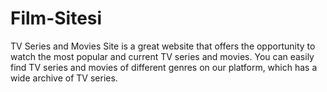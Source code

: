 # Film-Sitesi
TV Series and Movies Site is a great website that offers the opportunity to watch the most popular and current TV series and movies. You can easily find TV series and movies of different genres on our platform, which has a wide archive of TV series.
